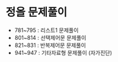 # 정올 문제풀이

- 781~795 : 리스트1 문제풀이
- 801~814 : 선택제어문 문제풀이
- 821~831 : 반복제어문 문제풀이
- 941~947 : 기타자료형 문제풀이 (자가진단)

